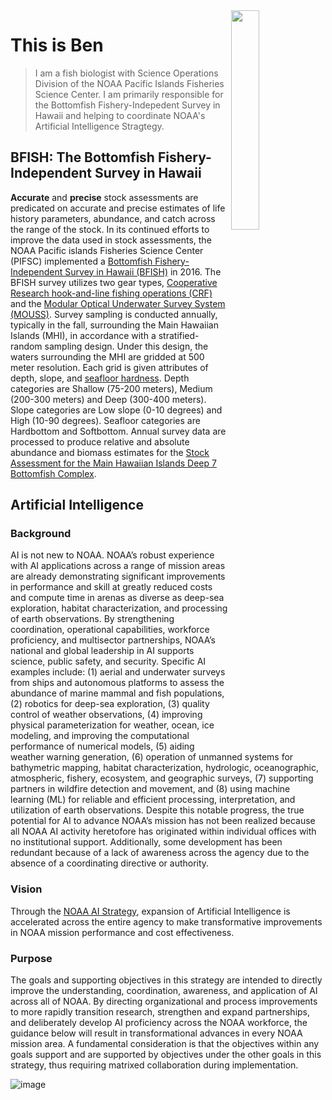 <img align=right src="https://lh3.googleusercontent.com/a-/ACB-R5S-p1_sHmVY-rLZlw_YmNJuoW38NDUqYv9yEslaPV-0iqJO9HqTDzsADM6hTzoMe-zkg3utJS5aFqTybg2EOLeLtKR0gKmnKKRj_vMiR8DzOmWO39NUag5qXtr6WWAA_7Md2VQ1pPHo450LXSRYl6SaCMMu_Yx7oS4CbOlqNz0gY-S0TWii1mUCyjM8cq3-l_0JPdaugE2ZVWOAOb33gBAIVbRQ5PmEADdQpkEt48M_6Ike38BSVybd-lBeB5__ZKk1X2HY6Bl809h3__pkR0gQas4QMIjS4smO868RZiF-WpkBJOl2LGgaf1EzafnZtw2XSVgQqqCvk2TTIjD_5EKrL2He_-YIFv3PbpRQ3LlPGkTi06ll5jsXgcEPvFZYKH5fGfX0Bki_aFB_kjtBfOY9QHjrseX4-cmCMVGFizJHvmta-zLV54KSXUEP00W0JpRYyxfQEgqEsPV9NOBOMMo0GBzE3OrUlfsqyQiBkX29-ssPetGrTYjH3uxeRbz1zNIygE2iwPxPr36J8Ulc4f9UPrJzFQ4W23sJ0KZHwwHiSuXTCQeAFmwnHWPuX_CO08aPy6PXfUCcFj2LRzz7nDGmLA6qAcmMNlj-1cwUnrBll_c7s-ZIuER3o4UN8Yj1uZnRE_sO76FRSXx3VSCmBfnwovEFKBB7Bhb24WwG8MZ9yVXuX7oioxlEd9S2qBljZTqXnsFLLVoJCwZq9IfAiHrnHxRaG8Jr183fo8ow5Ypaf-a1T41DbpYRKODNUFT3MPxy3__89D3del-7L4C8Tc0YaqI-03AiYb6ouI6XHcTCqX26muPwZpoORvwXjuVVg86qxVCC3VJ0sSQHpKB2lFsw9r3hAniCm_pj58-cdAHaSFyV87AUm4f4PHqAf1dOp7ahdqGd63bBX0e3TyHtHurfAIELFcc6sLSVMk-cBIZTglagkwtbOkAfGCFyzw=s288" width=30% height=30%>


# This is Ben

> I am a fish biologist with Science Operations Division of the NOAA Pacific Islands Fisheries Science Center. I am primarily responsible for the Bottomfish Fishery-Indepedent Survey in Hawaii and helping to coordinate NOAA's Artificial Intelligence Stragtegy.

## BFISH: The Bottomfish Fishery-Independent Survey in Hawaii

**Accurate** and **precise** stock assessments are predicated on accurate and precise estimates of life history parameters, abundance, and catch across the range of the stock. In its continued efforts to improve the data used in stock assessments, the NOAA Pacific islands Fisheries Science Center (PIFSC) implemented a [Bottomfish Fishery-Independent Survey in Hawaii (BFISH)](https://www.fisheries.noaa.gov/inport/item/53762) in 2016. The BFISH survey utilizes two gear types, [Cooperative Research hook-and-line fishing operations (CRF)](https://www.fisheries.noaa.gov/inport/item/20969) and the [Modular Optical Underwater Survey System (MOUSS)](https://www.fisheries.noaa.gov/inport/item/20970). Survey sampling is conducted annually, typically in the fall, surrounding the Main Hawaiian Islands (MHI), in accordance with a stratified-random sampling design. Under this design, the waters surrounding the MHI are gridded at 500 meter resolution. Each grid is given attributes of depth, slope, and [seafloor hardness](https://www.fisheries.noaa.gov/inport/item/31636). Depth categories are Shallow (75-200 meters), Medium (200-300 meters) and Deep (300-400 meters). Slope categories are Low slope (0-10 degrees) and High (10-90 degrees). Seafloor categories are Hardbottom and Softbottom. Annual survey data are processed to produce relative and absolute abundance and biomass estimates for the [Stock Assessment for the Main Hawaiian Islands Deep 7 Bottomfish Complex](https://www.fisheries.noaa.gov/resource/document/stock-assessment-update-main-hawaiian-islands-deep-7-bottomfish-complex-2021).

## Artificial Intelligence

### Background
AI is not new to NOAA. NOAA’s robust experience with AI applications
across a range of mission areas are already demonstrating significant
improvements in performance and skill at greatly reduced costs and
compute time in arenas as diverse as deep-sea exploration, habitat
characterization, and processing of earth observations. By strengthening
coordination, operational capabilities, workforce proficiency, and
multisector partnerships, NOAA’s national and global leadership in AI
supports science, public safety, and security.
Specific AI examples include: (1) aerial and underwater surveys from ships
and autonomous platforms to assess the abundance of marine mammal
and fish populations, (2) robotics for deep-sea exploration, (3) quality
control of weather observations, (4) improving physical parameterization
for weather, ocean, ice modeling, and improving the computational
performance of numerical models, (5) aiding weather warning generation,
(6) operation of unmanned systems for bathymetric mapping, habitat
characterization, hydrologic, oceanographic, atmospheric, fishery,
ecosystem, and geographic surveys, (7) supporting partners in wildfire
detection and movement, and (8) using machine learning (ML) for
reliable and efficient processing, interpretation, and utilization of earth
observations. Despite this notable progress, the true potential for AI to
advance NOAA’s mission has not been realized because all NOAA AI activity
heretofore has originated within individual offices with no institutional
support. Additionally, some development has been redundant because
of a lack of awareness across the agency due to the absence of a
coordinating directive or authority.

### Vision
Through the [NOAA AI Strategy](https://sciencecouncil.noaa.gov/wp-content/uploads/2023/04/2020-AI-Strategy.pdf), expansion of Artificial Intelligence
is accelerated across the entire agency to make transformative
improvements in NOAA mission performance and cost effectiveness.

### Purpose
The goals and supporting objectives in this strategy are intended to
directly improve the understanding, coordination, awareness, and
application of AI across all of NOAA. By directing organizational and
process improvements to more rapidly transition research, strengthen
and expand partnerships, and deliberately develop AI proficiency
across the NOAA workforce, the guidance below will result in
transformational advances in every NOAA mission area. A fundamental
consideration is that the objectives within any goals support and are
supported by objectives under the other goals in this strategy, thus
requiring matrixed collaboration during implementation. 

![image](https://user-images.githubusercontent.com/126515875/236913350-6874ca60-c251-4b60-92ee-d3234a46a115.png)

